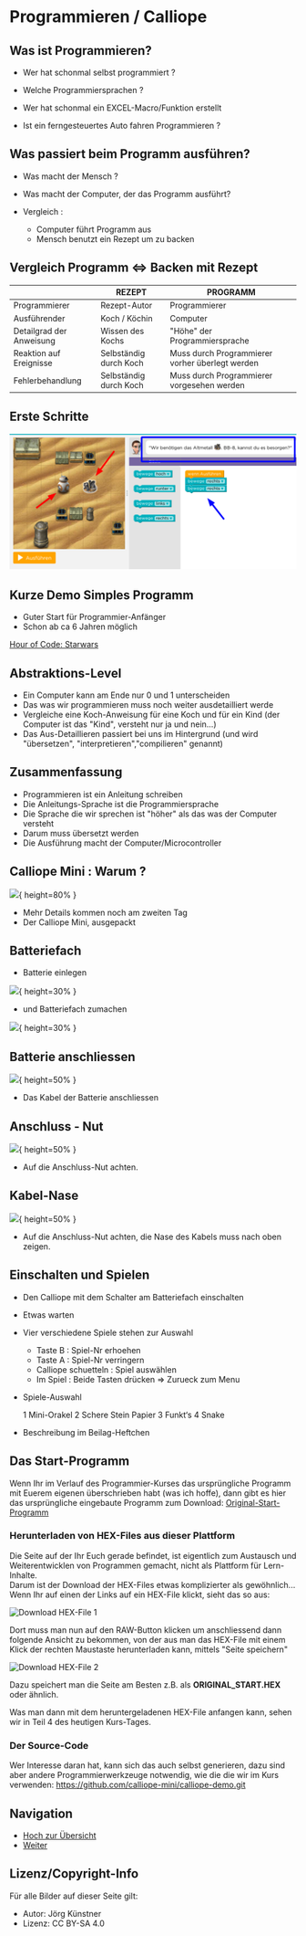 # Programmieren / Calliope 

## Was ist Programmieren?

* Wer hat schonmal selbst programmiert ?
* Welche Programmiersprachen ?
* Wer hat schonmal ein EXCEL-Macro/Funktion erstellt

* Ist ein ferngesteuertes Auto fahren Programmieren ?


## Was passiert beim Programm ausführen? 

* Was macht der Mensch ?
* Was macht der Computer, der das Programm ausführt?

* Vergleich : 

   * Computer führt Programm aus
   * Mensch benutzt ein Rezept um zu backen


## Vergleich Programm <=> Backen mit Rezept

|                          | __REZEPT__             | __PROGRAMM__                                    |
| ------------------------ | ---------------------- | ----------------------------------------------- |
| Programmierer            | Rezept-Autor           | Programmierer                                   |
| Ausführender             | Koch / Köchin          | Computer                                        |
| Detailgrad der Anweisung | Wissen des Kochs       | "Höhe" der Programmiersprache                   |
| Reaktion auf Ereignisse  | Selbständig durch Koch | Muss durch Programmierer vorher überlegt werden |
| Fehlerbehandlung         | Selbständig durch Koch | Muss durch Programmierer vorgesehen werden      |



## Erste Schritte

![](pics/01_hour_of_code.png)

## Kurze Demo Simples Programm

* Guter Start für Programmier-Anfänger
* Schon ab ca 6 Jahren möglich

[Hour of Code: Starwars](https://studio.code.org/s/starwarsblocks/stage/1/puzzle/1)



## Abstraktions-Level 

- Ein Computer kann am Ende nur 0 und 1 unterscheiden
- Das was wir programmieren muss noch weiter ausdetailliert werde
- Vergleiche eine Koch-Anweisung für eine Koch und für ein Kind
  (der Computer ist das "Kind", versteht nur ja und nein...)
- Das Aus-Detaillieren passiert bei uns im Hintergrund 
  (und wird "übersetzen", "interpretieren","compilieren" genannt)


## Zusammenfassung

* Programmieren ist ein Anleitung schreiben
* Die Anleitungs-Sprache ist die Programmiersprache
* Die Sprache die wir sprechen ist "höher" als das was der Computer versteht
* Darum muss übersetzt werden
* Die Ausführung macht der Computer/Microcontroller


## Calliope Mini : Warum ?

![](pics/Calliope_Ausgepackt_MitBeschriftung.png){ height=80% }

* Mehr Details kommen noch am zweiten Tag
* Der Calliope Mini, ausgepackt


## Batteriefach 

* Batterie einlegen 

![](pics/BatterieFach.png){ height=30% }

* und Batteriefach zumachen


![](pics/BatterieFachSchalter.png){ height=30% }


## Batterie anschliessen

![](pics/KabelAnschliessen.png){ height=50% }

* Das Kabel der Batterie anschliessen

## Anschluss - Nut


![](pics/AnschlussNut.png){ height=50% }

* Auf die Anschluss-Nut achten.


## Kabel-Nase 


![](pics/AnschlussNutMitKabelNase.png){ height=50% }

* Auf die Anschluss-Nut achten, die Nase des Kabels muss nach oben zeigen.

## Einschalten und Spielen

* Den Calliope mit dem Schalter am Batteriefach einschalten
* Etwas warten
* Vier verschiedene Spiele stehen zur Auswahl

    * Taste B : Spiel-Nr erhoehen
    * Taste A : Spiel-Nr verringern 
    * Calliope schuetteln : Spiel auswählen
    * Im Spiel : Beide Tasten drücken => Zurueck zum Menu

* Spiele-Auswahl
  
    1 Mini-Orakel
    2 Schere Stein Papier
    3 Funkt‘s
    4 Snake

* Beschreibung im Beilag-Heftchen

## Das Start-Programm 

Wenn Ihr im Verlauf des Programmier-Kurses das ursprüngliche Programm mit Euerem eigenen überschrieben habt (was ich hoffe), dann gibt es hier das ursprüngliche eingebaute Programm zum Download: [Original-Start-Programm](code/calliope-demo-combined.hex)

### Herunterladen von HEX-Files aus dieser Plattform

Die Seite auf der Ihr Euch gerade befindet, ist eigentlich zum Austausch und Weiterentwicklen von Programmen gemacht, nicht als Plattform für Lern-Inhalte.   
Darum ist der Download der HEX-Files etwas komplizierter als gewöhnlich...
Wenn Ihr auf einen der Links auf ein HEX-File klickt, sieht das so aus:

 ![Download HEX-File 1 ](pics/Download_Hex_01.png)

Dort muss man nun auf den RAW-Button klicken um anschliessend dann folgende Ansicht zu bekommen, von der aus man das HEX-File mit einem Klick der rechten Maustaste herunterladen kann, mittels "Seite speichern"

 ![Download HEX-File 2 ](pics/Download_Hex_02.png)

Dazu speichert man die Seite am Besten z.B. als __ORIGINAL_START.HEX__ oder ähnlich.

Was man dann mit dem heruntergeladenen HEX-File anfangen kann, sehen wir in Teil 4 des heutigen Kurs-Tages.


### Der Source-Code

Wer Interesse daran hat, kann sich das auch selbst generieren, dazu sind aber andere Programmierwerkzeuge notwendig, wie die die wir im Kurs verwenden:
<https://github.com/calliope-mini/calliope-demo.git>


## Navigation

* [Hoch zur Übersicht](../index.html)  
* [Weiter ](../01_02_Start_Simulator/index.html)



## Lizenz/Copyright-Info
Für alle Bilder auf dieser Seite gilt:

*  Autor: Jörg Künstner
* Lizenz: CC BY-SA 4.0
